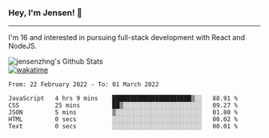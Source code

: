 ### Hey, I'm Jensen! 👋

---

I'm 16 and interested in pursuing full-stack development with React and NodeJS.

![jensenzhng's Github Stats](https://github-readme-stats.vercel.app/api?username=jensenzhng&theme=dark&show_icons=true&count_private=true)
<br />
[![wakatime](https://wakatime.com/badge/user/cbfc263d-3611-4e36-8278-8fad45fe3f62.svg)](https://wakatime.com/@cbfc263d-3611-4e36-8278-8fad45fe3f62)

<!--START_SECTION:waka-->

```text
From: 22 February 2022 - To: 01 March 2022

JavaScript   4 hrs 9 mins    ██████████████████████▒░░   88.91 %
CSS          25 mins         ██▒░░░░░░░░░░░░░░░░░░░░░░   09.27 %
JSON         5 mins          ▒░░░░░░░░░░░░░░░░░░░░░░░░   01.80 %
HTML         0 secs          ░░░░░░░░░░░░░░░░░░░░░░░░░   00.02 %
Text         0 secs          ░░░░░░░░░░░░░░░░░░░░░░░░░   00.01 %
```

<!--END_SECTION:waka-->
